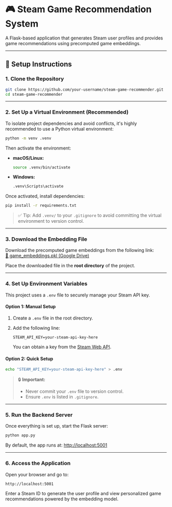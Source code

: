 # 🎮 Steam Game Recommendation System

A Flask-based application that generates Steam user profiles and provides game recommendations using precomputed game embeddings.

---

## 🚀 Setup Instructions

### 1. **Clone the Repository**

```bash
git clone https://github.com/your-username/steam-game-recommender.git
cd steam-game-recommender
```

---

### 2. **Set Up a Virtual Environment (Recommended)**

To isolate project dependencies and avoid conflicts, it's highly recommended to use a Python virtual environment:

```bash
python -m venv .venv
```

Then activate the environment:

- **macOS/Linux:**

  ```bash
  source .venv/bin/activate
  ```

- **Windows:**

  ```cmd
  .venv\Scripts\activate
  ```

Once activated, install dependencies:

```bash
pip install -r requirements.txt
```

> ✅ Tip: Add `.venv/` to your `.gitignore` to avoid committing the virtual environment to version control.

---

### 3. **Download the Embedding File**

Download the precomputed game embeddings from the following link:  
[📁 game_embeddings.pkl (Google Drive)](https://drive.google.com/file/d/1xPRRwfSXDQE5OsH5dwK41xwcWrLt2VOE/view?usp=sharing)

Place the downloaded file in the **root directory** of the project.

---

### 4. **Set Up Environment Variables**

This project uses a `.env` file to securely manage your Steam API key.

#### Option 1: Manual Setup

1. Create a `.env` file in the root directory.
2. Add the following line:

   ```env
   STEAM_API_KEY=your-steam-api-key-here
   ```

   You can obtain a key from the [Steam Web API](https://steamcommunity.com/dev/apikey).

#### Option 2: Quick Setup

```bash
echo "STEAM_API_KEY=your-steam-api-key-here" > .env
```

> 🔒 **Important:**  
> - Never commit your `.env` file to version control.  
> - Ensure `.env` is listed in `.gitignore`.

---

### 5. **Run the Backend Server**

Once everything is set up, start the Flask server:

```bash
python app.py
```

By default, the app runs at: [http://localhost:5001](http://localhost:5001)

---

### 6. **Access the Application**

Open your browser and go to:

```
http://localhost:5001
```

Enter a Steam ID to generate the user profile and view personalized game recommendations powered by the embedding model.
